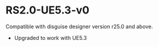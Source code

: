 # RS2.0-UE5.3-v0
Compatible with disguise designer version r25.0 and above.
- Upgraded to work with UE5.3
